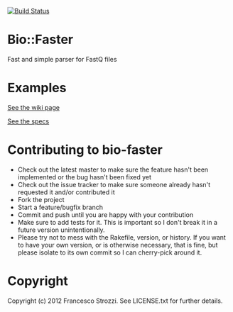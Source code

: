 [![Build Status](https://secure.travis-ci.org/fstrozzi/bioruby-faster.png?branch=master)](http://travis-ci.org/fstrozzi/bioruby-faster)

Bio::Faster
==========

Fast and simple parser for FastQ files

Examples
========

[See the wiki page](https://github.com/fstrozzi/bioruby-faster/wiki)

[See the specs](https://github.com/fstrozzi/bioruby-faster/blob/master/spec/parser_spec.rb)


Contributing to bio-faster
==========================
 
* Check out the latest master to make sure the feature hasn't been implemented or the bug hasn't been fixed yet
* Check out the issue tracker to make sure someone already hasn't requested it and/or contributed it
* Fork the project
* Start a feature/bugfix branch
* Commit and push until you are happy with your contribution
* Make sure to add tests for it. This is important so I don't break it in a future version unintentionally.
* Please try not to mess with the Rakefile, version, or history. If you want to have your own version, or is otherwise necessary, that is fine, but please isolate to its own commit so I can cherry-pick around it.

Copyright
=========

Copyright (c) 2012 Francesco Strozzi. See LICENSE.txt for
further details.

